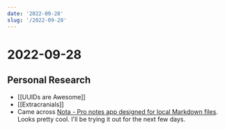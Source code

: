```yaml
---
date: '2022-09-28'
slug: '/2022-09-28'
---
```


# 2022-09-28

## Personal Research

- [[UUIDs are Awesome]]
- [[Extracranials]]
- Came across [Nota - Pro notes app designed for local Markdown files](https://nota.md/). Looks pretty cool. I'll be trying it out for the next few days.
